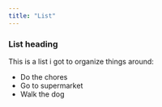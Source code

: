 ```yaml
---
title: "List"
---
```

### List heading
This is a list i got to organize things around:
- Do the chores
- Go to supermarket
- Walk the dog